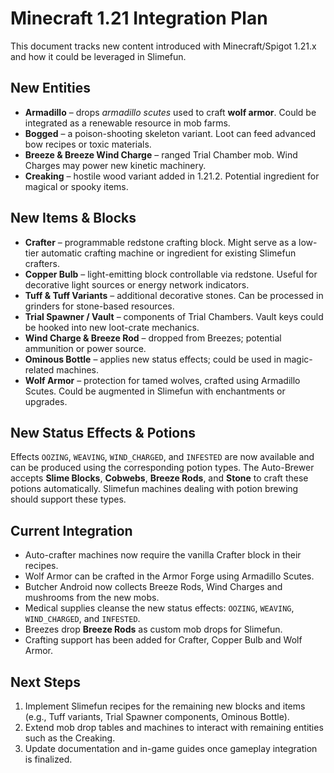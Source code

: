 # Minecraft 1.21 Integration Plan

This document tracks new content introduced with Minecraft/Spigot 1.21.x and how it could be leveraged in Slimefun.

## New Entities
- **Armadillo** – drops *armadillo scutes* used to craft **wolf armor**. Could be integrated as a renewable resource in mob farms.
- **Bogged** – a poison-shooting skeleton variant. Loot can feed advanced bow recipes or toxic materials.
- **Breeze & Breeze Wind Charge** – ranged Trial Chamber mob. Wind Charges may power new kinetic machinery.
- **Creaking** – hostile wood variant added in 1.21.2. Potential ingredient for magical or spooky items.

## New Items & Blocks
- **Crafter** – programmable redstone crafting block. Might serve as a low-tier automatic crafting machine or ingredient for existing Slimefun crafters.
- **Copper Bulb** – light-emitting block controllable via redstone. Useful for decorative light sources or energy network indicators.
- **Tuff & Tuff Variants** – additional decorative stones. Can be processed in grinders for stone-based resources.
- **Trial Spawner / Vault** – components of Trial Chambers. Vault keys could be hooked into new loot-crate mechanics.
- **Wind Charge & Breeze Rod** – dropped from Breezes; potential ammunition or power source.
- **Ominous Bottle** – applies new status effects; could be used in magic-related machines.
- **Wolf Armor** – protection for tamed wolves, crafted using Armadillo Scutes. Could be augmented in Slimefun with enchantments or upgrades.

## New Status Effects & Potions
Effects `OOZING`, `WEAVING`, `WIND_CHARGED`, and `INFESTED` are now available and can be produced using the corresponding potion types. The Auto-Brewer accepts **Slime Blocks**, **Cobwebs**, **Breeze Rods**, and **Stone** to craft these potions automatically. Slimefun machines dealing with potion brewing should support these types.

## Current Integration
- Auto-crafter machines now require the vanilla Crafter block in their recipes.
- Wolf Armor can be crafted in the Armor Forge using Armadillo Scutes.
- Butcher Android now collects Breeze Rods, Wind Charges and mushrooms from the new mobs.
- Medical supplies cleanse the new status effects: `OOZING`, `WEAVING`, `WIND_CHARGED`, and `INFESTED`.
- Breezes drop **Breeze Rods** as custom mob drops for Slimefun.
- Crafting support has been added for Crafter, Copper Bulb and Wolf Armor.

## Next Steps
1. Implement Slimefun recipes for the remaining new blocks and items (e.g., Tuff variants, Trial Spawner components, Ominous Bottle).
2. Extend mob drop tables and machines to interact with remaining entities such as the Creaking.
3. Update documentation and in-game guides once gameplay integration is finalized.
